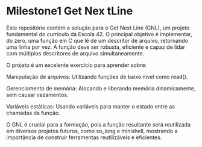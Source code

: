 # Milestone1 Get Nex tLine

Este repositório contém a solução para o Get Next Line (GNL), um projeto fundamental do currículo da Escola 42. O principal objetivo é implementar, do zero, uma função em C que lê de um descritor de arquivo, retornando uma linha por vez. A função deve ser robusta, eficiente e capaz de lidar com múltiplos descritores de arquivo simultaneamente.

O projeto é um excelente exercício para aprender sobre:

Manipulação de arquivos: Utilizando funções de baixo nível como read().

Gerenciamento de memória: Alocando e liberando memória dinamicamente, sem causar vazamentos.

Variáveis estáticas: Usando variáveis para manter o estado entre as chamadas da função.

O GNL é crucial para a formação, pois a função resultante será reutilizada em diversos projetos futuros, como so_long e minishell, mostrando a importância de construir ferramentas reutilizáveis e eficientes.
